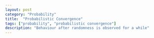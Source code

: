 ```yaml
---
layout: post
category: "Probability"
title:  "Probabilistic Convergence"
tags: ["probability", "probabilistic convergence"]
description: "Behaviour after randomness is observed for a while"
---
```


